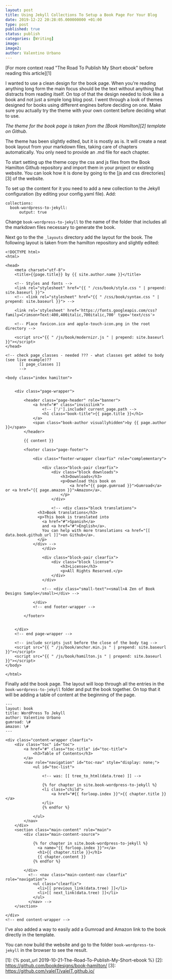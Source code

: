 ```yaml
---
layout: post
title: Using Jekyll Collections To Setup a Book Page For Your Blog
date: 2019-12-22 20:28:05.000000000 +01:00
type: post
published: true
status: publish
categories: [Writing]
image:
image2:
author: Valentino Urbano
---
```


[For more context read "The Road To Publish My Short ebook" before reading this article][1]

I wanted to use a clean design for the book page. When you're reading anything long form the main focus should be the text without anything that distracts from reading itself. On top of that the design needed to look like a book and not just a simple long blog post. I went through a look of themes designed for books using different engines before deciding on one. Make sure you actually try the theme with your own content before deciding what to use.

*The theme for the book page is taken from the [Book Hamilton][2] template on Github.*

The theme has been slightly edited, but it is mostly as is. It will create a neat book layout from your markdown files, taking care of chapters automatically. You only need to provide an .md file for each chapter.

To start setting up the theme copy the css and js files from the Book Hamilton Github repository and import them in your project or existing website. You can look how it is done by going to the [js and css directories][3] of the website.

To set up the content for it you need to add a new collection to the Jekyll configuration (by editing your config.yaml file). Add:

```
collections:
  book-wordpress-to-jekyll:
      output: true
```

Change `book-wordpress-to-jekyll` to the name of the folder that includes all the markdown files necessary to generate the book.

Next go to the the `_layouts` directory add the layout for the book. The following layout is taken from the hamilton repository and slightly edited:

```
<!DOCTYPE html>
<html>

<head>
    <meta charset="utf-8">
    <title>{{page.title}} by {{ site.author.name }}</title>

    <!-- Styles and fonts -->
    <link rel="stylesheet" href="{{ " /css/book/style.css " | prepend: site.baseurl }}">
    <!-- <link rel="stylesheet" href="{{ " /css/book/syntax.css " | prepend: site.baseurl }}"> -->

    <link rel='stylesheet' href='https://fonts.googleapis.com/css?family=Crimson+Text:400,400italic,700italic,700' type='text/css'>

    <!-- Place favicon.ico and apple-touch-icon.png in the root directory -->

    <script src="{{ " /js/book/modernizr.js " | prepend: site.baseurl }}"></script>
</head>

<!-- check page_classes - needed ??? - what classes get added to body (see live example)??
      [[ page_classes ]]
      -->

<body class="index hamilton">


    <div class="page-wrapper">

        <header class="page-header" role="banner">
            <a href="#" class="invisilink">
                <!-- ['/'].include? current_page.path -->
                <h1 class="book-title">{{ page.title }}</h1>
            </a>
            <span class="book-author visuallyhidden">by {{ page.author }}</span>
        </header>

        {{ content }}

        <footer class="page-footer">

            <div class="footer-wrapper clearfix" role="complementary">

                <div class="block-pair clearfix">
                    <div class="block downloads">
                        <h3>Downloads</h3>
                        <p>Download this book on
                            <a href="{{ page.gumroad }}">Gumroad</a> or <a href="{{ page.amazon }}">Amazon</a>.
                        </p>
                    </div>

                    <!-- <div class="block translations">
              <h3>Book translations</h3>
              <p>This book is translated into
                <a href="#">Spanish</a>
                and <a href="#">English</a>.
                You can help with more translations <a href="[[ data.book.github_url ]]">on Github</a>.
              </p>
            </div> -->
                </div>

                <div class="block-pair clearfix">
                    <div class="block license">
                        <h3>License</h3>
                        <p>All Rights Reserved.</p>
                    </div>
                </div>

                <!-- <div class="small-text"><small>A Zen of Book Designs Sample</small></div> -->

            </div>
            <!-- end footer-wrapper -->

        </footer>


    </div>
    <!-- end page-wrapper -->

    <!-- include scripts just before the close of the body tag -->
    <script src="{{ " /js/book/anchor.min.js " | prepend: site.baseurl }}"></script>
    <script src="{{ " /js/book/hamilton.js " | prepend: site.baseurl }}"></script>
</body>

</html>
```

Finally add the book page. The layout will loop through all the entries in the `book-wordpress-to-jekyll` folder and put the book together. On top that it will be adding a table of content at the beginning of the page.

```
---
layout: book
title: WordPress To Jekyll
author: Valentino Urbano
gumroad: \#
amazon: \#
---

<div class="content-wrapper clearfix">
    <div class="toc" id="toc">
        <a href="#" class="toc-title" id="toc-title">
            <h3>Table of Contents</h3>
        </a>
        <nav role="navigation" id="toc-nav" style="display: none;">
            <ul id="toc-list">

                <!-- was: [[ tree_to_html(data.tree) ]] -->

                {% for chapter in site.book-wordpress-to-jekyll %}
                <li class="child">
                    <a href="#{{ forloop.index }}">{{ chapter.title }}</a>
                </li>
                {% endfor %}

            </ul>
        </nav>
    </div>
    <section class="main-content" role="main">
        <div class="main-content-source">

            {% for chapter in site.book-wordpress-to-jekyll %}
              <a name="{{ forloop.index }}"></a>
              <h1>{{ chapter.title }}</h1>
              {{ chapter.content }}
            {% endfor %}

        </div>
          <!-- <nav class="main-content-nav clearfix" role="navigation">
            <ul class="clearfix">
              <li>[[ previous_link(data.tree) ]]</li>
              <li>[[ next_link(data.tree) ]]</li>
            </ul>
          </nav> -->
    </section>

</div>
<!-- end content-wrapper -->
```

I've also added a way to easily add a Gumroad and Amazon link to the book directly in the template.

You can now build the website and go to the folder `book-wordpress-to-jekyll` in the browser to see the result.


[1]: {% post_url 2019-10-21-The-Road-To-Publish-My-Short-ebook %}
[2]: https://github.com/bookdesigns/book-hamilton/
[3]: https://github.com/valeIT/valeIT.github.io/
